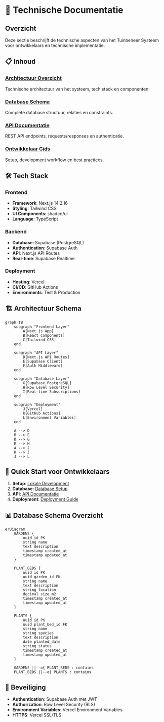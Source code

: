 # 🔧 Technische Documentatie

## Overzicht

Deze sectie beschrijft de technische aspecten van het Tuinbeheer Systeem voor ontwikkelaars en technische implementatie.

## 📋 Inhoud

### [Architectuur Overzicht](./architecture-overview.md)
Technische architectuur van het systeem, tech stack en componenten.

### [Database Schema](./database-schema.md)
Complete database structuur, relaties en constraints.

### [API Documentatie](./api-documentation.md)
REST API endpoints, requests/responses en authenticatie.

### [Ontwikkelaar Gids](./developer-guide.md)
Setup, development workflow en best practices.

## 🛠️ Tech Stack

### Frontend
- **Framework**: Next.js 14.2.16
- **Styling**: Tailwind CSS
- **UI Components**: shadcn/ui
- **Language**: TypeScript

### Backend
- **Database**: Supabase (PostgreSQL)
- **Authentication**: Supabase Auth
- **API**: Next.js API Routes
- **Real-time**: Supabase Realtime

### Deployment
- **Hosting**: Vercel
- **CI/CD**: GitHub Actions
- **Environments**: Test & Production

## 🏗️ Architectuur Schema

```mermaid
graph TB
    subgraph "Frontend Layer"
        A[Next.js App]
        B[React Components]
        C[Tailwind CSS]
    end
    
    subgraph "API Layer"
        D[Next.js API Routes]
        E[Supabase Client]
        F[Auth Middleware]
    end
    
    subgraph "Database Layer"
        G[Supabase PostgreSQL]
        H[Row Level Security]
        I[Real-time Subscriptions]
    end
    
    subgraph "Deployment"
        J[Vercel]
        K[GitHub Actions]
        L[Environment Variables]
    end
    
    A --> D
    B --> E
    D --> G
    E --> H
    A --> J
    K --> J
    J --> L
```

## 🚀 Quick Start voor Ontwikkelaars

1. **Setup**: [Lokale Development](../setup/local-development.md)
2. **Database**: [Database Setup](../setup/database-setup.md)
3. **API**: [API Documentatie](./api-documentation.md)
4. **Deployment**: [Deployment Guide](../deployment/deployment-guide.md)

## 📊 Database Schema Overzicht

```mermaid
erDiagram
    GARDENS {
        uuid id PK
        string name
        text description
        timestamp created_at
        timestamp updated_at
    }
    
    PLANT_BEDS {
        uuid id PK
        uuid garden_id FK
        string name
        text description
        string location
        decimal size_m2
        timestamp created_at
        timestamp updated_at
    }
    
    PLANTS {
        uuid id PK
        uuid plant_bed_id FK
        string name
        string species
        text description
        date planted_date
        string status
        timestamp created_at
        timestamp updated_at
    }
    
    GARDENS ||--o{ PLANT_BEDS : contains
    PLANT_BEDS ||--o{ PLANTS : contains
```

## 🔐 Beveiliging

- **Authentication**: Supabase Auth met JWT
- **Authorization**: Row Level Security (RLS)
- **Environment Variables**: Vercel Environment Variables
- **HTTPS**: Vercel SSL/TLS